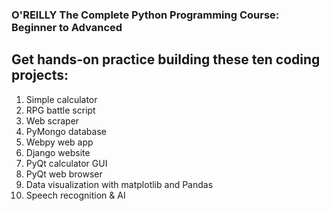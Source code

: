 ### O'REILLY The Complete Python Programming Course: Beginner to Advanced
## Get hands-on practice building these ten coding projects:

1. Simple calculator
2. RPG battle script
3. Web scraper
4. PyMongo database
5. Webpy web app
6. Django website
7. PyQt calculator GUI
8. PyQt web browser
9. Data visualization with matplotlib and Pandas
10. Speech recognition & AI
